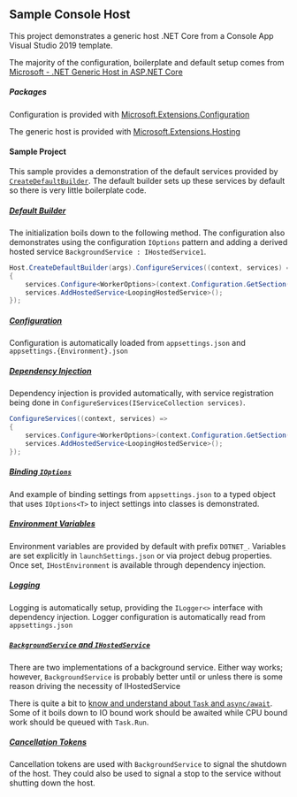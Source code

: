 ﻿## Sample Console Host

This project demonstrates a generic host .NET Core from a Console App Visual Studio 2019 template.

The majority of the configuration, boilerplate and default setup comes from [Microsoft - .NET Generic Host in ASP.NET Core](https://docs.microsoft.com/en-us/aspnet/core/fundamentals/host/generic-host?view=aspnetcore-5.0)

##### Packages

Configuration is provided with [Microsoft.Extensions.Configuration](https://www.nuget.org/packages/Microsoft.Extensions.Configuration/)

The generic host is provided with [Microsoft.Extensions.Hosting](https://www.nuget.org/packages/Microsoft.Extensions.Hosting/)

#### Sample Project

This sample provides a demonstration of the default services provided by [`CreateDefaultBuilder`](https://docs.microsoft.com/en-us/aspnet/core/fundamentals/host/generic-host?view=aspnetcore-5.0#default-builder-settings). The default builder sets up these services by default so there is very little boilerplate code. 

##### [Default Builder](https://docs.microsoft.com/en-us/aspnet/core/fundamentals/host/generic-host?view=aspnetcore-5.0#default-builder-settings)

The initialization boils down to the following method. The configuration also demonstrates using the configuration `IOptions` pattern and adding a derived hosted service `BackgroundService : IHostedService1`.

```csharp
Host.CreateDefaultBuilder(args).ConfigureServices((context, services) =>
{
    services.Configure<WorkerOptions>(context.Configuration.GetSection(WorkerOptions.Settings));
    services.AddHostedService<LoopingHostedService>();
});
```

##### [Configuration](https://docs.microsoft.com/en-us/aspnet/core/fundamentals/configuration/?view=aspnetcore-5.0)

Configuration is automatically loaded from `appsettings.json` and `appsettings.{Environment}.json`

##### [Dependency Injection](https://docs.microsoft.com/en-us/aspnet/core/fundamentals/dependency-injection?view=aspnetcore-5.0)

Dependency injection is provided automatically, with service registration being done in `ConfigureServices(IServiceCollection services)`.

```csharp
ConfigureServices((context, services) =>
{
    services.Configure<WorkerOptions>(context.Configuration.GetSection(WorkerOptions.Settings));
    services.AddHostedService<LoopingHostedService>();
});
```

##### [Binding `IOptions`](https://docs.microsoft.com/en-us/aspnet/core/fundamentals/configuration/options?view=aspnetcore-5.0)

And example of binding settings from `appsettings.json` to a typed object that uses `IOptions<T>` to inject settings into classes is demonstrated.

##### [Environment Variables](https://docs.microsoft.com/en-us/aspnet/core/fundamentals/environments?view=aspnetcore-5.0)

Environment variables are provided by default with prefix `DOTNET_`. Variables are set explicitly in `launchSettings.json` or via project debug properties. Once set,  `IHostEnvironment` is available through dependency injection.

##### [Logging](https://docs.microsoft.com/en-us/aspnet/core/fundamentals/logging/?view=aspnetcore-5.0)

Logging is automatically setup, providing the `ILogger<>` interface with dependency injection. Logger configuration is automatically read from `appsettings.json`

##### [`BackgroundService` and `IHostedService`](https://docs.microsoft.com/en-us/dotnet/architecture/microservices/multi-container-microservice-net-applications/background-tasks-with-ihostedservice)

There are two implementations of a background service. Either way works; however, `BackgroundService` is probably better until or unless there is some reason driving the necessity of IHostedService

There is quite a bit to [know and understand about `Task` and `async/await`](https://www.pluralsight.com/guides/using-task-run-async-await). Some of it boils down to IO bound work should be awaited while CPU bound work should be queued with `Task.Run`.

##### [Cancellation Tokens](https://docs.microsoft.com/en-us/dotnet/standard/threading/cancellation-in-managed-threads)

Cancellation tokens are used with `BackgroundService` to signal the shutdown of the host. They could also be used to signal a stop to the service without shutting down the host.